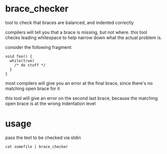 # brace_checker
tool to check that braces are balanced, and indented correctly

compilers will tell you that a brace is missing, but not where. this tool checks leading whitespace to help narrow down what the actual problem is.

consider the following fragment:

~~~~
void foo() {
  while(true)
    /* do stuff */
  }
}
~~~~

most compilers will give you an error at the final brace, since there's no matching open brace for it

this tool will give an error on the second last brace, because the matching open brace is at the wrong indentation level

# usage

pass the text to be checked via stdin

~~~~
cat somefile | brace_checker
~~~~
